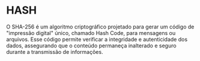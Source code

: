 # HASH
O SHA-256 é um algoritmo criptográfico projetado para gerar um código de "impressão digital" único, chamado Hash Code, para mensagens ou arquivos. Esse código permite verificar a integridade e autenticidade dos dados, assegurando que o conteúdo permaneça inalterado e seguro durante a transmissão de informações.
